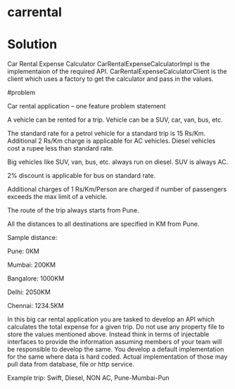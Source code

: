 # carrental
# Solution
Car Rental Expense Calculator 
CarRentalExpenseCalculatorImpl is the implementaion of the required API.
CarRentalExpenseCalculatorClient is the client which uses a factory to get the calculator and pass in the values.


#problem

Car rental application – one feature problem statement

A vehicle can be rented for a trip. Vehicle can be a SUV, car, van, bus, etc.

The standard rate for a petrol vehicle for a standard trip is 15 Rs/Km. 
Additional 2 Rs/Km charge is applicable for AC vehicles. 
Diesel vehicles cost a rupee less than standard rate.

Big vehicles like SUV, van, bus, etc. always run on diesel. SUV is always AC.

2% discount is applicable for bus on standard rate.

Additional charges of 1 Rs/Km/Person are charged if number of passengers exceeds the max limit of a vehicle.

The route of the trip always starts from Pune.

All the distances to all destinations are specified in KM from Pune.

Sample distance:

Pune: 0KM

Mumbai: 200KM

Bangalore: 1000KM

Delhi: 2050KM

Chennai: 1234.5KM

In this big car rental application you are tasked to develop an API which calculates the total expense for a given trip. 
Do not use any property file to store the values mentioned above. 
Instead think in terms of injectable interfaces to provide the information assuming members of your team will be responsible to develop the same. 
You develop a default implementation for the same where data is hard coded. 
Actual implementation of those may pull data from database, file or http service.

Example trip: Swift, Diesel, NON AC, Pune-Mumbai-Pun
